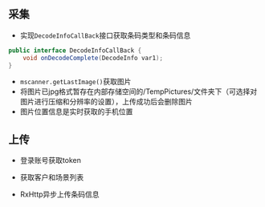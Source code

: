 ## 采集

- 实现`DecodeInfoCallBack`接口获取条码类型和条码信息

```java
public interface DecodeInfoCallBack {
    void onDecodeComplete(DecodeInfo var1);
}
```

- `mscanner.getLastImage()`获取图片
- 将图片已jpg格式暂存在内部存储空间的/TempPictures/文件夹下（可选择对图片进行压缩和分辨率的设置），上传成功后会删除图片
- 图片位置信息是实时获取的手机位置

## 上传

- 登录账号获取token
- 获取客户和场景列表

- RxHttp异步上传条码信息